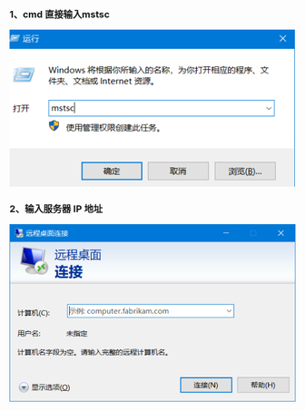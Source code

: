 ### 1、cmd 直接输入mstsc

![1576584469501](../../assets/1576584469501.png)



### 2、输入服务器 IP 地址

![1576584643063](../../assets/1576584643063.png)





